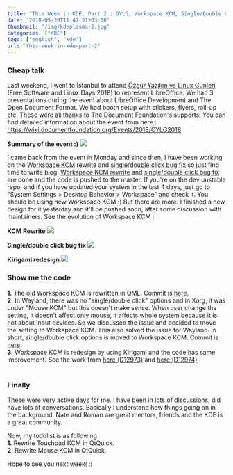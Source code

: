 ```yaml
---
title: "This Week in KDE, Part 2 : OYLG, Workspace KCM, Single/Double Click"
date: "2018-05-20T11:47:51+03:00"
thumbnail: "/img/kdeplasma-2.jpg"
categories: ["KDE"]
tags: ["english", "kde"]
url: "this-week-in-kde-part-2"
---
```


### Cheap talk
Last weekend, I went to İstanbul to attend <a href="https://ozguryazilimgunleri.org.tr/2018/">Özgür Yazılım ve Linux Günleri</a> (Free Software and Linux Days 2018) to represent LibreOffice. We had 3 presentations during the event about LibreOffice Development and The Open Document Format. We had booth setup with stickers, flyers, roll-up etc. These were all thanks to The Document Foundation's supports! You can find detailed information about the event from here : <a href="https://wiki.documentfoundation.org/Events/2018/OYLG2018">https://wiki.documentfoundation.org/Events/2018/OYLG2018</a>

**Summary of the event :)**
![](https://wiki.documentfoundation.org/images/5/5a/The_LibreOffice_and_the_GNOME_booths_in_OYLG18.jpg)

I came back from the event in Monday and since then, I have been working on the <a href="https://github.com/KDE/plasma-desktop/tree/master/kcms/workspaceoptions">Workspace KCM</a> rewrite and <a href="https://bugs.kde.org/show_bug.cgi?id=393547">single/double click bug fix</a> so just find time to write blog. <a href="https://phabricator.kde.org/D12936">Workspace KCM rewrite</a> and <a href="https://phabricator.kde.org/D12946">single/double click bug fix</a> are done and the code is pushed to the master. If you're on the dev unstable repo, and if you have updated your system in the last 4 days, just go to "System Settings > Desktop Behavior > Workspace" and check it. You should be using new Workspace KCM :) But there are more. I finished a new design for it yesterday and it'll be pushed soon, after some discussion with maintainers.
See the evolution of Workspace KCM :

**KCM Rewrite**
![](https://phabricator.kde.org/file/data/ql5y6fvd2pkdl5mxkbv6/PHID-FILE-d2rda27dwsxjctn5uvdd/Screenshot_20180517_014851.png)

**Single/double click bug fix**
![](https://phabricator.kde.org/file/data/tzfaehldtmuo22ksbcdr/PHID-FILE-jir4id5fnk75pz4nfpjt/workspacekcmv2.png)

**Kirigami redesign**
![](https://phabricator.kde.org/file/data/4k7l7cslm7dukdjx2ke6/PHID-FILE-3lflg3x4ji5tccuo2bpi/kirigamiworkspacekcm.png)
</br> <!----------------------CHEP TALK-->

### Show me the code
**1.** The old Workspace KCM is rewritten in QML. Commit is <a href="https://cgit.kde.org/plasma-desktop.git/commit/?id=856f58955aec5e26018cb83ad485f5492babc241">here.</a></br>
**2.** In Wayland, there was no "single/double click" options and in Xorg, it was under "Mouse KCM" but this doesn't make sense. When user change the setting, it doesn't affect only mouse, it affects whole system because it is not about input devices. So we discussed the issue and decided to move the setting to Workspace KCM. This also solved the issue for Wayland. In short, single/double click options is moved to Workspace KCM. Commit is <a href="https://cgit.kde.org/plasma-desktop.git/commit/?id=d3ef895516fed319956e4ba843206dd118b998f5">here</a>.</br>
**3.** Workspace KCM is redesign by using Kirigami and the code has same improvement. See the work from <a href="https://phabricator.kde.org/D12973">here (D12973)</a> and <a href="https://phabricator.kde.org/D12974">here (D12974)</a>.</br>
</br> <!---------------SHOW ME THE CODE-->

### Finally
These were very active days for me. I have been in lots of discussions, did have lots of conversations. Basically I understand how things going on in the background. Nate and Roman are great mentors, friends and the KDE is a great community.

Now, my todolist is as following:</br>
**1.** Rewrite Touchpad KCM in QtQuick.</br>
**2.** Rewrite Mouse KCM in QtQuick.

Hope to see you next week! :)
</br> <!------------------------FINALLY-->
